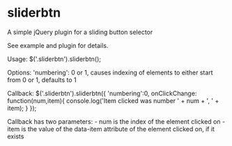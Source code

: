 # sliderbtn
A simple jQuery plugin for a sliding button selector

See example and plugin for details.

Usage:
  $('.sliderbtn').sliderbtn();

Options:
  'numbering': 0 or 1, causes indexing of elements to either start from 0 or 1, defaults to 1

Callback:
  $('.sliderbtn').sliderbtn({
      'numbering':0,
      onClickChange: function(num,item){
          console.log('Item clicked was number ' + num + ', ' + item);
      }
  });
  
  Callback has two parameters:
      - num is the index of the element clicked on
      - item is the value of the data-item attribute of the element clicked on, if it exists
